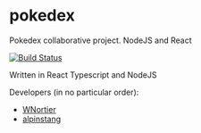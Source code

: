 # pokedex

Pokedex collaborative project. NodeJS and React

[![Build Status](https://travis-ci.org/alpinstang/pokedex.svg?branch=master)](https://travis-ci.org/alpinstang/pokedex)

Written in React Typescript and NodeJS

Developers (in no particular order):

- [WNortier](https://github.com/WNortier)
- [alpinstang](https://github.com/alpinstang)
